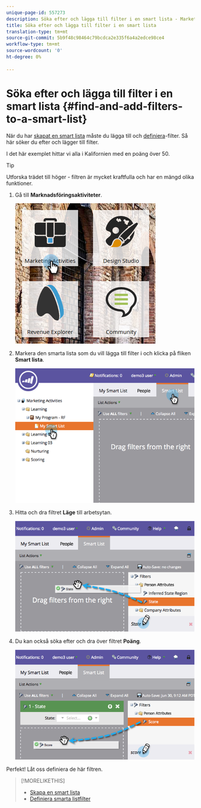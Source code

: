 ```yaml
---
unique-page-id: 557273
description: Söka efter och lägga till filter i en smart lista - Marketo Docs - Produktdokumentation
title: Söka efter och lägga till filter i en smart lista
translation-type: tm+mt
source-git-commit: 5b9f48c98464c79bcdca2e335f6a4a2edce98ce4
workflow-type: tm+mt
source-wordcount: '0'
ht-degree: 0%

---
```



# Söka efter och lägga till filter i en smart lista {#find-and-add-filters-to-a-smart-list}

När du har [skapat en smart lista](/help/marketo/product-docs/core-marketo-concepts/smart-lists-and-static-lists/creating-a-smart-list/create-a-smart-list.md) måste du lägga till och [definiera](/help/marketo/product-docs/core-marketo-concepts/smart-lists-and-static-lists/creating-a-smart-list/define-smart-list-filters.md)-filter. Så här söker du efter och lägger till filter.

I det här exemplet hittar vi alla i Kalifornien med en poäng över 50.

>[!TIP]
>
>Utforska trädet till höger - filtren är mycket kraftfulla och har en mängd olika funktioner.

1. Gå till **Marknadsföringsaktiviteter**.

   ![](assets/ma.png)

1. Markera den smarta lista som du vill lägga till filter i och klicka på fliken **Smart lista**.

   ![](assets/two.png)

1. Hitta och dra filtret **Läge** till arbetsytan.

   ![](assets/three.png)

1. Du kan också söka efter och dra över filtret **Poäng**.

   ![](assets/four.png)

Perfekt! Låt oss definiera de här filtren.

>[!MORELIKETHIS]
>
>* [Skapa en smart lista](/help/marketo/product-docs/core-marketo-concepts/smart-lists-and-static-lists/creating-a-smart-list/create-a-smart-list.md)
>* [Definiera smarta listfilter](/help/marketo/product-docs/core-marketo-concepts/smart-lists-and-static-lists/creating-a-smart-list/define-smart-list-filters.md)

